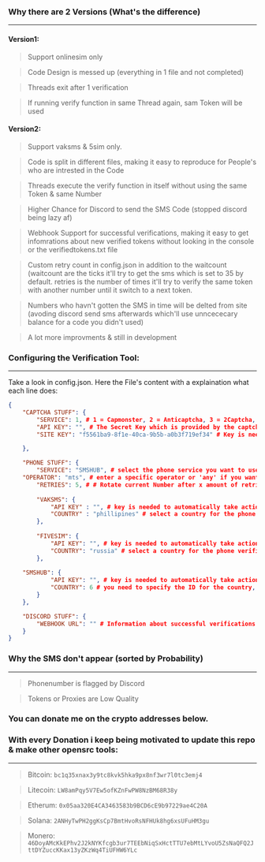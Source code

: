 ### Why there are 2 Versions (What's the difference)
------------------------------------
#### Version1:
> Support onlinesim only

> Code Design is messed up (everything in 1 file and not completed)

> Threads exit after 1 verification

> If running verify function in same Thread again, sam Token will be used

#### Version2:
> Support vaksms & 5sim only.

> Code is split in different files, making it easy to reproduce for People's who are intrested in the Code

> Threads execute the verify function in itself without using the same Token & same Number

> Higher Chance for Discord to send the SMS Code (stopped discord being lazy af)

> Webhook Support for successful verifications, making it easy to get infomrations about new verified tokens without looking in the console or the verifiedtokens.txt file

> Custom retry count in config.json in addition to the waitcount (waitcount are the ticks it'll try to get the sms which is set to 35 by default. retries is the number of times it'll try to verify the same token with another number until it switch to a next token.

> Numbers who havn't gotten the SMS in time will be delted from site (avoding discord send sms afterwards which'll use unncececary balance for a code you didn't used)

> A lot more improvments & still in development

### Configuring the Verification Tool:
------------------------------------
Take a look in config.json. Here the File's content with a explaination what each line does:
```json
{
    "CAPTCHA STUFF": {
        "SERVICE": 1, # 1 = Capmonster, 2 = Anticaptcha, 3 = 2Captcha, 4 = captchaai.io, 5 = nocaptchaai.com, 6 = aio-hcaptcha
        "API KEY": "", # The Secret Key which is provided by the captcha services.
        "SITE KEY": "f5561ba9-8f1e-40ca-9b5b-a0b3f719ef34" # Key is needed to locate the captcha, it has not changed for 3 Months now but might change in the future

    },

    "PHONE STUFF": {
        "SERVICE": "SMSHUB", # select the phone service you want to use
	"OPERATOR": "mts", # enter a specific operator or 'any' if you want a random one
        "RETRIES": 5, # # Rotate current Number after x amount of retries set here with the same token (helpful if discord don't send the sms because of a flagged phonenumber)
		
        "VAKSMS": {
            "API KEY" : "", # key is needed to automatically take actions on your account (order number, delete number etc.)
            "COUNTRY" : "phillipines" # select a country for the phone verification
        },
    
        "FIVESIM": {
            "API KEY": "", # key is needed to automatically take actions on your account (order number, delete number etc.)
            "COUNTRY": "russia" # select a country for the phone verification
        },
		
	"SMSHUB": {
            "API KEY": "", # key is needed to automatically take actions on your account (order number, delete number etc.)
            "COUNTRY": 6 # you need to specify the ID for the country, find it here: https://smshub.org/en/info#getCountries
        }
    },

    "DISCORD STUFF": {
        "WEBHOOK URL": "" # Information about successful verifications can be posted to a Webhook. If you don't want to use this feature, don't enter any url
    }
}

```


### Why the SMS don't appear (sorted by Probability)
----------------------------------------------------
> Phonenumber is flagged by Discord

> Tokens or Proxies are Low Quality



### You can donate me on the crypto addresses below. 
### With every Donation i keep being motivated to update this repo & make other opensrc tools:
----------------------------------------------------
> Bitcoin: `bc1q35xnax3y9tc8kvk5hka9px8nf3wr7l0tc3emj4`

> Litecoin: `LW8amPqy5V7Ew5ofKZnFwPW8NzBM68R38y`

> Etherum: `0x05aa320E4CA3463583b9BCD6cE9b97229ae4C20A`

> Solana: `2ANHyTwPH2ggKsCp7BmtHvoRsNFHUk8hg6xsUFuHM3gu`

> Monero: `46DoyAMcKkEPhv2J2kNYKfcgb3ur7TEEbNiqSxHctTTU7ebMtLYvoU5ZsNaQFQ2JttDYZuccKKax13yZKzWq4TiUFHW6YLc`
